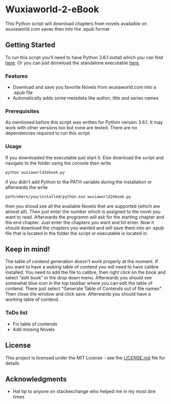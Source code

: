 # Wuxiaworld-2-eBook
This Python script will download chapters from novels availaible on wuxiaworld.com saves then into the .epub format

## Getting Started

To run this script you'll need to have Python 3.6.1 install which you can find [here](https://www.python.org/downloads/ "Python Download Link").
Or you can just donwload the standalone executable [here](https://www.python.org/downloads/ "Google Drive Standalone Link").

### Features

- Download and save you favorite Novels from wuxiaworld.com into a .epub file
- Automatically adds some metadata like author, title and series names

### Prerequisites

As mentioned before this script was written for Python version 3.6.1. It may work with other versions too but none are tested.
There are no dependencies required to run this script.

### Usage

If you downloaded the executable just start it.
Else download the script and navigate to the folder using the console then write

```
python wuxiaworld2ebook.py
```

if you didn't add Python to the PATH variable during the installation or afterwards the write

```
path/where/you/installed/python.exe wuxiaworld2ebook.py
```

then you shoud see all the available Novels thet are supported (which are almost all). Then just enter the number which is assigned to the novel you want to read.
Afterwards the programm will ask for the starting chapter and the end chapter. Just enter the chapters you want and hit enter.
Now it should download the chapters you wanted and will save them into an .epub file that is located in the folder the script or executable is located in.

## Keep in mind!

The table of contend generation doesn't work properly at the moment.
If you want to have a woking table of contend you will need to have calibre installed.
You need to add the file to calibre, then right click on the book and select "edit book" in the drop down menu.
Afterwards you should see somewhat blue icon in the top taskbar where you can edit the table of contend.
There just select "Generate Table of Contends out of file names".
Then close the window and click save. Afterwards you should have a working table of contend.

### ToDo list

- Fix table of contends
- Add missing Novels

## License

This project is licensed under the MIT License - see the [LICENSE.md](LICENSE.md) file for details

## Acknowledgments

* Hat tip to anyone on stackexchange who helped me in my most dire times
